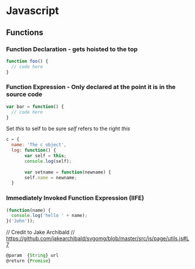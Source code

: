 # Javascript
## Functions
### Function Declaration - gets hoisted to the top
```js
function foo() {
  // code here
}
```
### Function Expression - Only declared at the point it is in the source code
```js
var bar = function() {
  // code here
}
```
Set *this* to self to be sure *self* refers to the right *this*
```js
c = {
  name: 'The c object',
  log: function() {
       var self = this;
       console.log(self);
  
       var setname = function(newname) {
       self.name = newname;
  }
```

### Immediately Invoked Function Expression (IIFE)
```js
(function(name) {
  console.log('hello ' + name);
}('John'));
```

// Credit to Jake Archibald
// https://github.com/jakearchibald/svgomg/blob/master/src/js/page/utils.js#L7
```js
@param  {String} url 
@return {Promise}    
```

